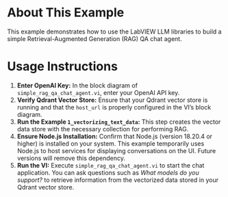 # About This Example
This example demonstrates how to use the LabVIEW LLM libraries to build a simple Retrieval-Augmented Generation (RAG) QA chat agent.

# Usage Instructions
1. **Enter OpenAI Key:** In the block diagram of `simple_rag_qa_chat_agent.vi`, enter your OpenAI API key.
2. **Verify Qdrant Vector Store:** Ensure that your Qdrant vector store is running and that the `host_url` is properly configured in the VI’s block diagram.
3. **Run the Example `1_vectorizing_text_data`:** This step creates the vector data store with the necessary collection for performing RAG.
4. **Ensure Node.js Installation:** Confirm that Node.js (version 18.20.4 or higher) is installed on your system. This example temporarily uses Node.js to host services for displaying conversations on the UI. Future versions will remove this dependency.
5. **Run the VI:** Execute `simple_rag_qa_chat_agent.vi` to start the chat application. You can ask questions such as *What models do you support?* to retrieve information from the vectorized data stored in your Qdrant vector store.